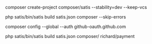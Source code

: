 composer create-project composer/satis --stability=dev --keep-vcs

php satis/bin/satis build satis.json composer --skip-errors


composer config --global --auth github-oauth.github.com <token>


php satis/bin/satis build satis.json composer/ richard/payment
